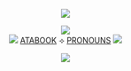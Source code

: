 <div align="center">

  ![](https://i.postimg.cc/PrPK9QSv/IMG-7494.png)

  ![](https://files.catbox.moe/syyhzf.png)
<br> ![](https://i.postimg.cc/7ZrKtpjN/12-D8-A71-A-30-CE-4-ED9-8807-D9-DCA9-D33-DFE.gif) [ATABOOK](https://kayyoko.atabook.org) ⟢ [PRONOUNS](https://en.pronouns.page/@kayyoko) ![](https://i.postimg.cc/wB60gDqy/7-FDB4184-90-A0-46-C6-8612-7498-E9-C35-A2-A.gif)

![](https://i.postimg.cc/xdfn8pYg/IMG-9888.png)

</div>

